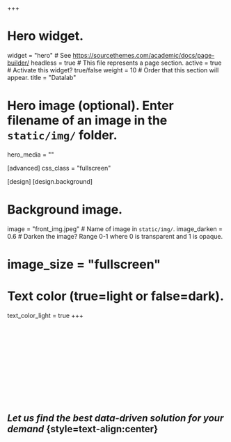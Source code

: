 +++
# Hero widget.
widget = "hero"  # See https://sourcethemes.com/academic/docs/page-builder/
headless = true  # This file represents a page section.
active = true  # Activate this widget? true/false
weight = 10  # Order that this section will appear.
title = "Datalab"

# Hero image (optional). Enter filename of an image in the `static/img/` folder.
hero_media = ""

[advanced]
  css_class = "fullscreen"

[design]
[design.background]
  # Background image.
  image = "front_img.jpeg"  # Name of image in `static/img/`.
  image_darken = 0.6  # Darken the image? Range 0-1 where 0 is transparent and 1 is opaque.
  # image_size = "fullscreen"

  # Text color (true=light or false=dark).
  text_color_light = true
+++
&nbsp;

&nbsp;

&nbsp;

&nbsp;

&nbsp;

&nbsp;

&nbsp;
## _Let us find the best data-driven solution for your demand_ {style=text-align:center}
&nbsp;

&nbsp;

&nbsp;

&nbsp;

&nbsp;

&nbsp;

&nbsp;

